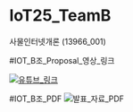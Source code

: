 # IoT25_TeamB
사물인터넷개론 (13966_001)

#IOT_B조_Proposal_영상_링크

[![유튜브_링크](https://img.youtube.com/vi/0qXGm8eZc_Q/0.jpg)](https://www.youtube.com/watch?v=0qXGm8eZc_Q)

#IOT_B조_PDF
![발표_자료_PDF](IOT_Proposal)


